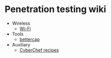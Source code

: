# Penetration testing wiki

- Wireless
  - [Wi-Fi](https://github.com/okazymyrov/piki/blob/master/Wi-Fi.md)
- Tools
  - [bettercap](https://github.com/okazymyrov/piki/blob/master/bettercap.md)
- Auxiliary
  - [CyberChef recipes](https://github.com/okazymyrov/piki/blob/master/CyberChef.md)

